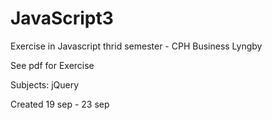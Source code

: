 # JavaScript3

Exercise in Javascript thrid semester - CPH Business Lyngby

See pdf for Exercise

Subjects:
jQuery

Created 19 sep - 23 sep
